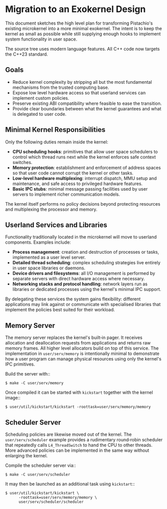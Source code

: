 # Migration to an Exokernel Design

This document sketches the high level plan for transforming Pistachio's existing microkernel into a more minimal exokernel. The intent is to keep the kernel as small as possible while still supplying enough hooks to implement system functionality in user space.

The source tree uses modern language features.  All C++ code now targets the
C++23 standard.

## Goals

- Reduce kernel complexity by stripping all but the most fundamental mechanisms from the trusted computing base.
- Expose low level hardware access so that userland services can implement custom policies.
- Preserve existing ABI compatibility where feasible to ease the transition.
- Provide clear boundaries between what the kernel guarantees and what is delegated to user code.

## Minimal Kernel Responsibilities

Only the following duties remain inside the kernel:

- **CPU scheduling hooks**: primitives that allow user space schedulers to control which thread runs next while the kernel enforces safe context switches.
- **Memory protection**: establishment and enforcement of address spaces so that user code cannot corrupt the kernel or other tasks.
- **Low‑level hardware multiplexing**: interrupt dispatch, MMU setup and maintenance, and safe access to privileged hardware features.
- **Basic IPC stubs**: minimal message passing facilities used by user servers to implement richer communication models.

The kernel itself performs no policy decisions beyond protecting resources and multiplexing the processor and memory.

## Userland Services and Libraries

Functionality traditionally located in the microkernel will move to userland components. Examples include:

- **Process management**: creation and destruction of processes or tasks, implemented as a user level server.
- **Detailed thread scheduling**: complex scheduling strategies live entirely in user space libraries or daemons.
- **Device drivers and filesystems**: all I/O management is performed by separate servers with direct hardware access where necessary.
- **Networking stacks and protocol handling**: network layers run as libraries or dedicated processes using the kernel's minimal IPC support.

By delegating these services the system gains flexibility: different applications may link against or communicate with specialised libraries that implement the policies best suited for their workload.

## Memory Server

The memory server replaces the kernel's built‑in pager.  It receives
allocation and deallocation requests from applications and returns raw
memory frames.  All higher level allocators build on top of this
service.  The implementation in `user/serv/memory` is intentionally
minimal to demonstrate how a user program can manage physical
resources using only the kernel's IPC primitives.

Build the server with::

    $ make -C user/serv/memory

Once compiled it can be started with `kickstart` together with the
kernel image::

    $ user/util/kickstart/kickstart -roottask=user/serv/memory/memory

## Scheduler Server

Scheduling policies are likewise moved out of the kernel.  The
`user/serv/scheduler` example provides a rudimentary round‑robin
scheduler that repeatedly calls `L4_ThreadSwitch` to hand the CPU to
other threads.  More advanced policies can be implemented in the same
way without enlarging the kernel.

Compile the scheduler server via::

    $ make -C user/serv/scheduler

It may then be launched as an additional task using `kickstart`::

    $ user/util/kickstart/kickstart \
          -roottask=user/serv/memory/memory \
          user/serv/scheduler/scheduler

